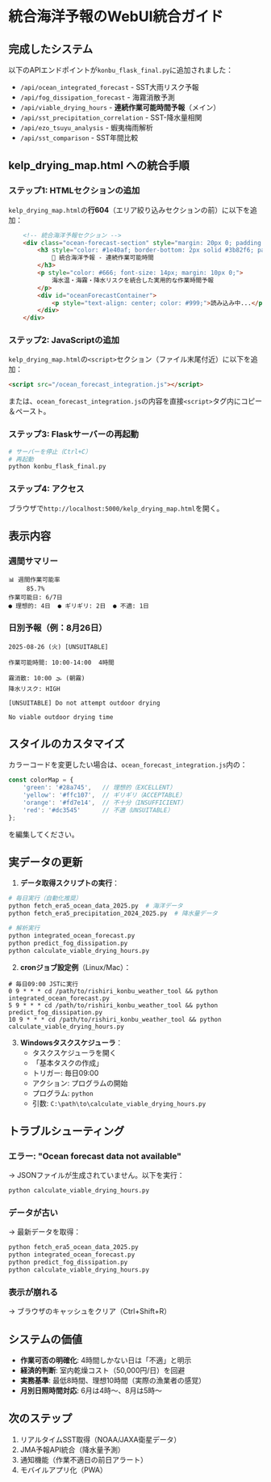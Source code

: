 # 統合海洋予報のWebUI統合ガイド

## 完成したシステム

以下のAPIエンドポイントが`konbu_flask_final.py`に追加されました：

- `/api/ocean_integrated_forecast` - SST大雨リスク予報
- `/api/fog_dissipation_forecast` - 海霧消散予測
- `/api/viable_drying_hours` - **連続作業可能時間予報**（メイン）
- `/api/sst_precipitation_correlation` - SST-降水量相関
- `/api/ezo_tsuyu_analysis` - 蝦夷梅雨解析
- `/api/sst_comparison` - SST年間比較

## kelp_drying_map.html への統合手順

### ステップ1: HTMLセクションの追加

`kelp_drying_map.html`の**行604**（エリア絞り込みセクションの前）に以下を追加：

```html
    <!-- 統合海洋予報セクション -->
    <div class="ocean-forecast-section" style="margin: 20px 0; padding: 15px; background: white; border-radius: 10px; box-shadow: 0 2px 8px rgba(0,0,0,0.1);">
        <h3 style="color: #1e40af; border-bottom: 2px solid #3b82f6; padding-bottom: 10px;">
            🌊 統合海洋予報 - 連続作業可能時間
        </h3>
        <p style="color: #666; font-size: 14px; margin: 10px 0;">
            海水温・海霧・降水リスクを統合した実用的な作業時間予報
        </p>
        <div id="oceanForecastContainer">
            <p style="text-align: center; color: #999;">読み込み中...</p>
        </div>
    </div>
```

### ステップ2: JavaScriptの追加

`kelp_drying_map.html`の`<script>`セクション（ファイル末尾付近）に以下を追加：

```html
<script src="/ocean_forecast_integration.js"></script>
```

または、`ocean_forecast_integration.js`の内容を直接`<script>`タグ内にコピー＆ペースト。

### ステップ3: Flaskサーバーの再起動

```bash
# サーバーを停止（Ctrl+C）
# 再起動
python konbu_flask_final.py
```

### ステップ4: アクセス

ブラウザで`http://localhost:5000/kelp_drying_map.html`を開く。

## 表示内容

### 週間サマリー

```
📊 週間作業可能率
     85.7%
作業可能日: 6/7日
● 理想的: 4日  ● ギリギリ: 2日  ● 不適: 1日
```

### 日別予報（例：8月26日）

```
2025-08-26 (火) [UNSUITABLE]

作業可能時間: 10:00-14:00  4時間

霧消散: 10:00 🌫️ (朝霧)
降水リスク: HIGH

[UNSUITABLE] Do not attempt outdoor drying

No viable outdoor drying time
```

## スタイルのカスタマイズ

カラーコードを変更したい場合は、`ocean_forecast_integration.js`内の：

```javascript
const colorMap = {
    'green': '#28a745',   // 理想的（EXCELLENT）
    'yellow': '#ffc107',  // ギリギリ（ACCEPTABLE）
    'orange': '#fd7e14',  // 不十分（INSUFFICIENT）
    'red': '#dc3545'      // 不適（UNSUITABLE）
};
```

を編集してください。

## 実データの更新

1. **データ取得スクリプトの実行**：

```bash
# 毎日実行（自動化推奨）
python fetch_era5_ocean_data_2025.py  # 海洋データ
python fetch_era5_precipitation_2024_2025.py  # 降水量データ

# 解析実行
python integrated_ocean_forecast.py
python predict_fog_dissipation.py
python calculate_viable_drying_hours.py
```

2. **cronジョブ設定例**（Linux/Mac）：

```cron
# 毎日09:00 JSTに実行
0 9 * * * cd /path/to/rishiri_konbu_weather_tool && python integrated_ocean_forecast.py
5 9 * * * cd /path/to/rishiri_konbu_weather_tool && python predict_fog_dissipation.py
10 9 * * * cd /path/to/rishiri_konbu_weather_tool && python calculate_viable_drying_hours.py
```

3. **Windowsタスクスケジューラ**：
   - タスクスケジューラを開く
   - 「基本タスクの作成」
   - トリガー: 毎日09:00
   - アクション: プログラムの開始
   - プログラム: `python`
   - 引数: `C:\path\to\calculate_viable_drying_hours.py`

## トラブルシューティング

### エラー: "Ocean forecast data not available"

→ JSONファイルが生成されていません。以下を実行：

```bash
python calculate_viable_drying_hours.py
```

### データが古い

→ 最新データを取得：

```bash
python fetch_era5_ocean_data_2025.py
python integrated_ocean_forecast.py
python predict_fog_dissipation.py
python calculate_viable_drying_hours.py
```

### 表示が崩れる

→ ブラウザのキャッシュをクリア（Ctrl+Shift+R）

## システムの価値

- **作業可否の明確化**: 4時間しかない日は「不適」と明示
- **経済的判断**: 室内乾燥コスト（50,000円/日）を回避
- **実務基準**: 最低8時間、理想10時間（実際の漁業者の感覚）
- **月別日照時間対応**: 6月は4時～、8月は5時～

## 次のステップ

1. リアルタイムSST取得（NOAA/JAXA衛星データ）
2. JMA予報API統合（降水量予測）
3. 通知機能（作業不適日の前日アラート）
4. モバイルアプリ化（PWA）
